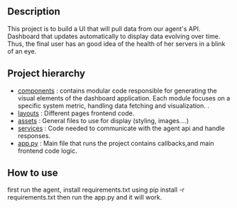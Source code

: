 ## Description

This project is to build a UI that will pull data from our agent's API.
Dashboard that updates automatically to display data evolving over time. Thus, the final user has an good idea of the health of her servers in a blink of an eye.

## Project hierarchy

- [components](https://devops.telecomste.fr/printerfaceadmin/2024-25/group1/printerfaceui/-/tree/main/src/components) : contains modular code responsible for generating the visual elements of the dashboard application. Each module focuses on a specific system metric, handling data fetching and visualization. .
- [layouts](https://devops.telecomste.fr/printerfaceadmin/2024-25/group1/printerfaceui/-/tree/main/src/layouts) : Different pages frontend code.
- [assets](https://devops.telecomste.fr/printerfaceadmin/2024-25/group1/printerfaceui/-/tree/main/src/assets) : General files to use for display (styling, images....)
- [services](https://devops.telecomste.fr/printerfaceadmin/2024-25/group1/printerfaceui/-/tree/main/src/services) : Code needed to communicate with the agent api and handle responses.
- [app.py](https://devops.telecomste.fr/printerfaceadmin/2024-25/group1/printerfaceui/-/blob/main/src/app.py) : Main file that runs the project contains callbacks,and main frontend code logic.


## How to use

first run the agent, install requirements.txt using pip install -r requirements.txt then run the app.py and it will work. 